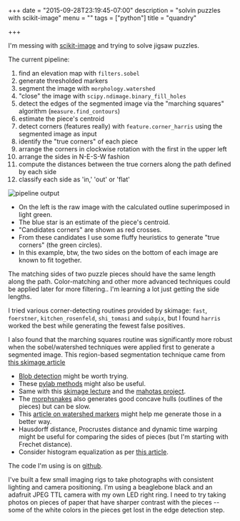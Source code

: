 +++
date = "2015-09-28T23:19:45-07:00"
description = "solvin puzzles with scikit-image"
menu = ""
tags = ["python"]
title = "quandry"

+++

I'm messing with [scikit-image](http://scikit-image.org/docs/dev/)
and trying to solve jigsaw puzzles.

The current pipeline:

1. find an elevation map with `filters.sobel`
1. generate thresholded markers
1. segment the image with `morphology.watershed`
1. "close" the image with `scipy.ndimage.binary_fill_holes`
1. detect the edges of the segmented image
via the "marching squares" algorithm (`measure.find_contours`)
1. estimate the piece's centroid
1. detect corners (features really) with `feature.corner_harris`
using the segmented image as input
1. identify the "true corners" of each piece
1. arrange the corners in clockwise rotation with the first in the upper left
1. arrange the sides in N-E-S-W fashion
1. compute the distances between the true corners along the path defined by each side
1. classify each side as 'in,' 'out' or 'flat'

![pipeline output](/img/quandry-pipeline-output.png)

* On the left is the raw image with the calculated outline superimposed in light green.
* The blue star is an estimate of the piece's centroid.
* "Candidates corners" are shown as red crosses.
* From these candidates I use some fluffy heuristics to generate "true corners" (the green circles).
* In this example, btw, the two sides on the bottom of each image are known to fit together.

The matching sides of two puzzle pieces should have the same length along the path.
Color-matching and other more advanced techniques could be applied later for more filtering..
I'm learning a lot just getting the side lengths.

I tried various corner-detecting routines provided by skimage:
`fast`, `foerstner`, `kitchen_rosenfeld`, `shi_tomasi` and `subpix`,
but I found `harris` worked the best while generating the fewest false positives.

I also found that the marching squares routine was significantly more robust
when the sobel/watershed techniques were applied first to generate a segmented image.
This region-based segmentation technique came from
[this skimage article](http://scikit-image.org/docs/dev/auto_examples/applications/plot_coins_segmentation.html)

* [Blob detection](http://scikit-image.org/docs/dev/auto_examples/plot_blob.html)
might be worth trying.
* These [pylab methods](http://stackoverflow.com/questions/13586686/extract-external-contour-or-silhouette-of-image-in-python)
might also be useful.
* Same with this [skimage lecture](http://www.scipy-lectures.org/packages/scikit-image/)
and the [mahotas project](https://github.com/luispedro/mahotas/).
* The [morphsnakes](https://github.com/pmneila/morphsnakes)
also generates good concave hulls (outlines of the pieces) but can be slow.
* This [article on watershed markers](http://scikit-image.org/docs/dev/auto_examples/plot_marked_watershed.html)
might help me generate those in a better way.
* Hausdorff distance, Procrustes distance and dynamic time warping
might be useful for comparing the sides of pieces (but I'm starting with Frechet distance).
* Consider histogram equalization as per [this article](http://blog.yhathq.com/posts/image-processing-with-scikit-image.html).

The code I'm using is on [github](https://github.com/yosemitebandit/quandry).

I've built a few small imaging rigs to take photographs with consistent lighting and camera positioning.
I'm using a beaglebone black and an adafruit JPEG TTL camera with my own LED right ring.
I need to try taking photos on pieces of paper that have sharper contrast with the pieces --
some of the white colors in the pieces get lost in the edge detection step.
